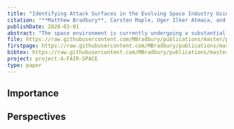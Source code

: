 ```yaml
---
title: "Identifying Attack Surfaces in the Evolving Space Industry Using Reference Architectures"
citation: "**Matthew Bradbury**, Carsten Maple, Uger Ilker Atmaca, and Sara Cannizzaro. Identifying Attack Surfaces in the Evolving Space Industry Using Reference Architectures. In *IEEE Aerospace Conference*. Big Sky, Montana, USA, 7–14 March 2020. IEEE. [doi:10.1109/AERO47225.2020.9172785](https://doi.org/10.1109/AERO47225.2020.9172785)."
publishDate: 2020-03-01
abstract: "The space environment is currently undergoing a substantial change and many new entrants to the market are deploying devices, satellites and systems in space; this evolution has been termed as NewSpace. The change is complicated by technological developments such as deploying machine learning based autonomous space systems and the Internet of Space Things (IoST). In the IoST, space systems will rely on satellite-to-x communication and interactions with wider aspects of the ground segment to a greater degree than existing systems. Such developments will inevitably lead to a change in the cyber security threat landscape of space systems. Inevitably, there will be a greater number of attack vectors for adversaries to exploit, and previously infeasible threats can be realised, and thus require mitigation. In this paper, we present a reference architecture (RA) that can be used to abstractly model in situ applications of this new space landscape. The RA specifies high-level system components and their interactions. By instantiating the RA for two scenarios we demonstrate how to analyse the attack surface using attack trees."
file: https://raw.githubusercontent.com/MBradbury/publications/master/papers/AeroConf2020-SRA.pdf
firstpage: https://raw.githubusercontent.com/MBradbury/publications/master/firstpages/AeroConf2020-SRA.svg
bibtex: https://raw.githubusercontent.com/MBradbury/publications/master/bibtex/Bradbury_2020_IdentifyingAttackSurfaces.bib
project: project-4-FAIR-SPACE
type: paper
---
```


<!-- readmore -->

## Importance

## Perspectives



